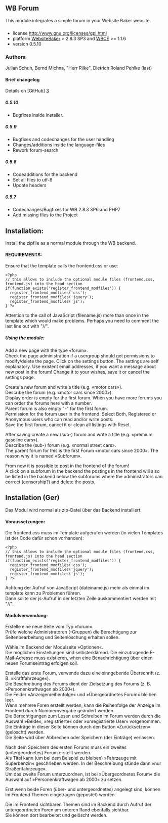 
## WB Forum
This module integrates a simple forum in your Website Baker website.

###
- license	http://www.gnu.org/licenses/gpl.html
- platform	[WebsiteBaker][1] > 2.8.3 SP3 and [WBCE][2] >= 1.1.6
- version	0.5.10

### Authors
Julian Schuh, Bernd Michna, "Herr Rilke", Dietrich Roland Pehlke (last) 

#### Brief changelog
Details on [GitHub] [3]

##### 0.5.10
- Bugfixes inside installer.

##### 0.5.9
- Bugfixes and codechanges for the user handling
- Changes/additions inside the language-files
- Rework forum-search

##### 0.5.8
- Codeadditions for the backend
- Set all files to utf-8
- Update headers

##### 0.5.7
- Codechanges/Bugfixes for WB 2.8.3 SP6 and PHP7
- Add missing files to the Project

## Installation:
Install the zipfile as a normal module through the WB backend.

#### REQUIREMENTS:
Ensure that the template calls the frontend.css or use:
```code
<?php
// this allows to include the optional module files (frontend.css, frontend.js) into the head section
if(function_exists('register_frontend_modfiles')) {
  register_frontend_modfiles('css');
  register_frontend_modfiles('jquery');
  register_frontend_modfiles('js');
} ?>
```

Attention to the call of JavaScript (filename.js) more than once in the template which would make problems. Perhaps you need to comment the last line out with "//".

##### Using the module:
Add a new page with the type «forum».  
Check the page administration if a usergroup should get permissions to modify/delete the page.
Click on the settings button. The settings are self explanatory. Use existent email addresses, if you want a message about new post in the forum! Change it to your wishes, save it or cancel the settings page.

Create a new forum and write a title (e.g. «motor cars»).  
Describe the forum (e.g. «motor cars since 2000»).  
Display order is empty for the first forum. When you have more forums you can order the forums here with a number.  
Parent forum is also empty "-" for the first forum.  
Permission for the forum user in the frontend. Select Both, Registered or Anonymous users who can read and/or write posts.  
Save the first forum, cancel it or clean all listings with Reset.  

After saving create a new (sub-) forum and write a title (e.g. «premium gasoline cars»).  
Describe the (sub-) forum (e.g. «normal street cars».  
The parent forum for this is the first Forum «motor cars since 2000». The reason why it is named «Subforum».

From now it is possible to post in the frontend of the forum!  
A click on a subforum in the backend the postings in the frontend will also be listed in the backend below the subforums where the administrators can correct (censorship?) and delete the posts.  

## Installation (Ger)
Das Modul wird normal als zip-Datei über das Backend installiert.  

#### Voraussetzungen:
Die frontend.css muss im Template aufgerufen werden (in vielen Templates ist der Code dafür schon vorhanden):  
```code
<?php
// this allows to include the optional module files (frontend.css, frontend.js) into the head section
if(function_exists('register_frontend_modfiles')) {
  register_frontend_modfiles('css');
  register_frontend_modfiles('jquery');
  register_frontend_modfiles('js');
} ?>

```

Achtung der Aufruf von JavaScript (dateiname.js) mehr als einmal im template kann zu Problemen führen.  
Dann sollte der js-Aufruf in der letzten Zeile auskommentiert werden mit "//".

#### Modulverwendung:
Erstelle eine neue Seite vom Typ »forum«.  
Prüfe welche Administratoren (-Gruppen) die Berechtigung zur Seitenbearbeitung und Seitenlöschung erhalten sollen.

Wähle im Backend der Modulseite »Optionen«.  
Die möglichen Einstellungen sind selbsterklärend. Die einzutragende E-Mail-Adresse muss existieren, when eine Benachrichtigung über einen neuen Forumseintrag erfolgen soll. 

Erstelle das erste Forum, verwende dazu eine sinngebende Überschrift (z. B. »Kraftfahrzeuge«).  
Die Beschreibung des Forums dient der Zielsetzung des Forums (z. B. »Personenkraftwagen ab 2000«).  
Die Felder »Anzeigenreihenfolge« und »Übergeordnetes Forum« bleiben leer.  
Wenn mehrere Foren erstellt werden, kann die Reihenfolge der Anzeige im Frontend durch Nummernvergabe geändert werden.  
Die Berechtigungen zum Lesen und Schreiben im Forum werden durch die Auswahl »Beide«, »registrierte« oder »unregistrierte User« vorgenommen.  
Die Einträge in dieser Seite können durch den Button »Zurücksetzen« (gelöscht) werden.  
Die Seite wird über Abbrechen oder Speichern (der Einträge) verlassen.

Nach dem Speichern des ersten Forums muss ein zweites (untergeordnetes) Forum erstellt werden.  
Als Titel kann (um bei dem Beispiel zu bleiben) »Fahrzeuge mit Superbenzin« geschrieben werden. In der Beschreibung stünde dann »nur Straßenfahrzeuge«.  
Um das zweite Forum unterzuordnen, ist bei »Übergeordnetes Forum« die Auswahl auf »Personenkraftwagen ab 2000« zu setzen.

Erst wenn beide Foren (über- und untergeordnetes) angelegt sind, können im Frontend Themen eingetragen (gepostet) werden. 

Die im Frontend sichtbaren Themen sind im Backend durch Aufruf der untergeordneten Foren am unteren Rand ebenfalls sichtbar.  
Sie können dort bearbeitet und gelöscht werden.

[1]: http://websitebaker.org/ 	"WebsiteBaker"
[2]: http://www.wbce.org/	"WBCE"
[3]: https://github.com/AMASP-workbanch/wb-forum/commits/ "Commits"
  